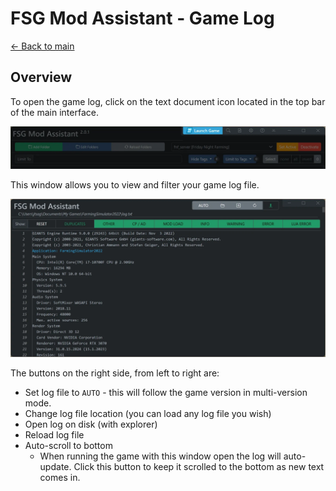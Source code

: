 # FSG Mod Assistant - Game Log

[← Back to main](index.html)

## Overview

To open the game log, click on the text document icon located in the top bar of the main interface.

![overview](img/interfacemap_topbar.webp)

This window allows you to view and filter your game log file.

![Alt text](img/gamelog-001.webp)

The buttons on the right side, from left to right are:

- Set log file to `AUTO` - this will follow the game version in multi-version mode.
- Change log file location (you can load any log file you wish)
- Open log on disk (with explorer)
- Reload log file
- Auto-scroll to bottom
  - When running the game with this window open the log will auto-update.  Click this button to keep it scrolled to the bottom as new text comes in.
